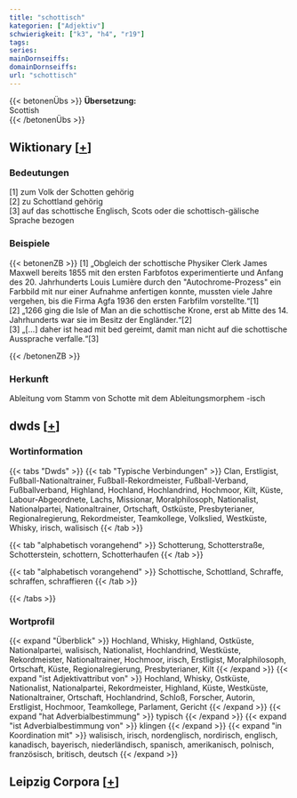 ```yaml
---
title: "schottisch"
kategorien: ["Adjektiv"]
schwierigkeit: ["k3", "h4", "r19"]
tags:
series:
mainDornseiffs:
domainDornseiffs:
url: "schottisch"
---
```


{{< betonenÜbs >}}
**Übersetzung:**  
Scottish  
{{< /betonenÜbs >}}

## Wiktionary [[+](https://de.wiktionary.org/wiki/schottisch)]

### Bedeutungen
[1] zum Volk der Schotten gehörig  
[2] zu Schottland gehörig  
[3] auf das schottische Englisch, Scots oder die schottisch-gälische Sprache bezogen  

### Beispiele
{{< betonenZB >}}
[1] „Obgleich der schottische Physiker Clerk James Maxwell bereits 1855 mit den ersten Farbfotos experimentierte und Anfang des 20. Jahrhunderts Louis Lumière durch den "Autochrome-Prozess" ein Farbbild mit nur einer Aufnahme anfertigen konnte, mussten viele Jahre vergehen, bis die Firma Agfa 1936 den ersten Farbfilm vorstellte.“[1]  
[2] „1266 ging die Isle of Man an die schottische Krone, erst ab Mitte des 14. Jahrhunderts war sie im Besitz der Engländer.“[2]  
[3] „[…] daher ist head mit bed gereimt, damit man nicht auf die schottische Aussprache verfalle.“[3]  

{{< /betonenZB >}}
### Herkunft
Ableitung vom Stamm von Schotte mit dem Ableitungsmorphem -isch  



## dwds [[+](https://www.dwds.de/wb/schottisch)]

### Wortinformation
{{< tabs "Dwds" >}}
{{< tab "Typische Verbindungen" >}}
Clan, Erstligist, Fußball-Nationaltrainer, Fußball-Rekordmeister, Fußball-Verband, Fußballverband, Highland, Hochland, Hochlandrind, Hochmoor, Kilt, Küste, Labour-Abgeordnete, Lachs, Missionar, Moralphilosoph, Nationalist, Nationalpartei, Nationaltrainer, Ortschaft, Ostküste, Presbyterianer, Regionalregierung, Rekordmeister, Teamkollege, Volkslied, Westküste, Whisky, irisch, walisisch
{{< /tab >}}

{{< tab "alphabetisch vorangehend" >}}
Schotterung, Schotterstraße, Schotterstein, schottern, Schotterhaufen
{{< /tab >}}

{{< tab "alphabetisch vorangehend" >}}
Schottische, Schottland, Schraffe, schraffen, schraffieren
{{< /tab >}}

{{< /tabs >}}

### Wortprofil
{{< expand "Überblick" >}} Hochland, Whisky, Highland, Ostküste, Nationalpartei, walisisch, Nationalist, Hochlandrind, Westküste, Rekordmeister, Nationaltrainer, Hochmoor, irisch, Erstligist, Moralphilosoph, Ortschaft, Küste, Regionalregierung, Presbyterianer, Kilt {{< /expand >}}
{{< expand "ist Adjektivattribut von" >}} Hochland, Whisky, Ostküste, Nationalist, Nationalpartei, Rekordmeister, Highland, Küste, Westküste, Nationaltrainer, Ortschaft, Hochlandrind, Schloß, Forscher, Autorin, Erstligist, Hochmoor, Teamkollege, Parlament, Gericht {{< /expand >}}
{{< expand "hat Adverbialbestimmung" >}} typisch {{< /expand >}}
{{< expand "ist Adverbialbestimmung von" >}} klingen {{< /expand >}}
{{< expand "in Koordination mit" >}} walisisch, irisch, nordenglisch, nordirisch, englisch, kanadisch, bayerisch, niederländisch, spanisch, amerikanisch, polnisch, französisch, britisch, deutsch {{< /expand >}}

## Leipzig Corpora [[+](https://corpora.uni-leipzig.de/en/res?word=schottisch&corpusId=deu_newscrawl-public_2018)]

